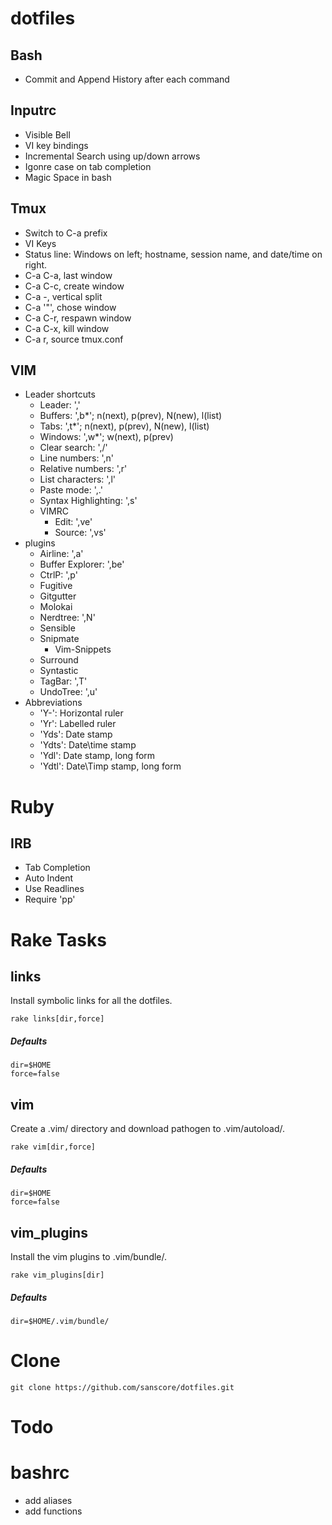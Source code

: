 # dotfiles
## Bash
 * Commit and Append History after each command

## Inputrc
  * Visible Bell
  * VI key bindings
  * Incremental Search using up/down arrows
  * Igonre case on tab completion
  * Magic Space in bash

## Tmux
  * Switch to C-a prefix
  * VI Keys
  * Status line: Windows on left; hostname, session name, and date/time on right.
  * C-a C-a, last window
  * C-a C-c, create window
  * C-a -, vertical split
  * C-a '"', chose window
  * C-a C-r, respawn window
  * C-a C-x, kill window
  * C-a r, source tmux.conf

## VIM
  * Leader shortcuts
    * Leader: ','
    * Buffers: ',b*'; n(next), p(prev), N(new), l(list)
    * Tabs: ',t*'; n(next), p(prev), N(new), l(list)
    * Windows: ',w*'; w(next), p(prev)
    * Clear search: ',/'
    * Line numbers: ',n'
    * Relative numbers: ',r'
    * List characters: ',l'
    * Paste mode: ',.'
    * Syntax Highlighting: ',s'
    * VIMRC
      * Edit: ',ve'
      * Source: ',vs'
  * plugins
    * Airline: ',a'
    * Buffer Explorer: ',be'
    * CtrlP: ',p'
    * Fugitive
    * Gitgutter
    * Molokai
    * Nerdtree: ',N'
    * Sensible
    * Snipmate
      * Vim-Snippets
    * Surround
    * Syntastic
    * TagBar: ',T'
    * UndoTree: ',u'
  * Abbreviations
    * 'Y-': Horizontal ruler
    * 'Yr': Labelled ruler
    * 'Yds': Date stamp
    * 'Ydts': Date\time stamp
    * 'Ydl': Date stamp, long form
    * 'Ydtl': Date\Timp stamp, long form

# Ruby
## IRB
  * Tab Completion
  * Auto Indent
  * Use Readlines
  * Require 'pp'

# Rake Tasks

## links
Install symbolic links for all the dotfiles.

```
rake links[dir,force]
```

##### Defaults
```
dir=$HOME
force=false
```

## vim
Create a .vim/ directory and download pathogen to .vim/autoload/.

```
rake vim[dir,force]
```

##### Defaults
```
dir=$HOME
force=false
```

## vim_plugins
Install the vim plugins to .vim/bundle/.

```
rake vim_plugins[dir]
```

##### Defaults
```
dir=$HOME/.vim/bundle/
```

# Clone
```
git clone https://github.com/sanscore/dotfiles.git
```

# Todo

# bashrc
 * add aliases
 * add functions

